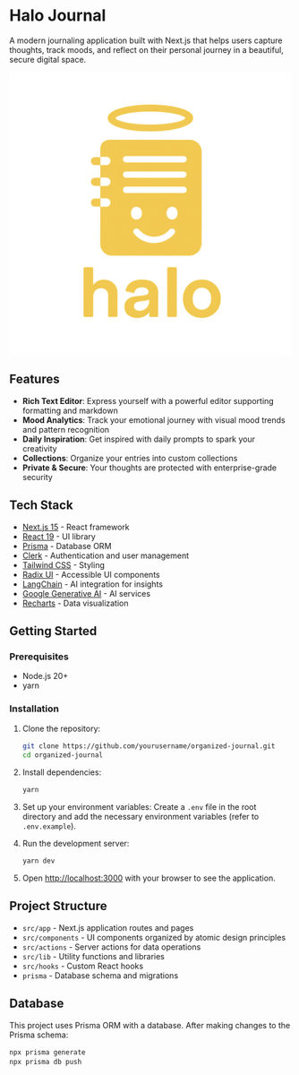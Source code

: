 # Halo Journal

A modern journaling application built with Next.js that helps users capture thoughts, track moods, and reflect on their personal journey in a beautiful, secure digital space.

![Organized Journal](public/images/logo.png)

## Features

- **Rich Text Editor**: Express yourself with a powerful editor supporting formatting and markdown
- **Mood Analytics**: Track your emotional journey with visual mood trends and pattern recognition
- **Daily Inspiration**: Get inspired with daily prompts to spark your creativity
- **Collections**: Organize your entries into custom collections
- **Private & Secure**: Your thoughts are protected with enterprise-grade security

## Tech Stack

- [Next.js 15](https://nextjs.org/) - React framework
- [React 19](https://react.dev/) - UI library
- [Prisma](https://www.prisma.io/) - Database ORM
- [Clerk](https://clerk.com/) - Authentication and user management
- [Tailwind CSS](https://tailwindcss.com/) - Styling
- [Radix UI](https://www.radix-ui.com/) - Accessible UI components
- [LangChain](https://js.langchain.com/) - AI integration for insights
- [Google Generative AI](https://ai.google.dev/) - AI services
- [Recharts](https://recharts.org/) - Data visualization

## Getting Started

### Prerequisites

- Node.js 20+
- yarn

### Installation

1. Clone the repository:
   ```bash
   git clone https://github.com/yourusername/organized-journal.git
   cd organized-journal
   ```

2. Install dependencies:
   ```bash
   yarn
   ```

3. Set up your environment variables:
   Create a `.env` file in the root directory and add the necessary environment variables (refer to `.env.example`).

4. Run the development server:
   ```bash
   yarn dev
   ```

5. Open [http://localhost:3000](http://localhost:3000) with your browser to see the application.

## Project Structure

- `src/app` - Next.js application routes and pages
- `src/components` - UI components organized by atomic design principles
- `src/actions` - Server actions for data operations
- `src/lib` - Utility functions and libraries
- `src/hooks` - Custom React hooks
- `prisma` - Database schema and migrations

## Database

This project uses Prisma ORM with a database. After making changes to the Prisma schema:

```bash
npx prisma generate
npx prisma db push
```